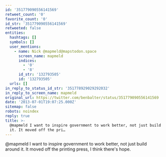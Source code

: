 ```yaml
---
id: '351779090556141569'
retweet_count: '0'
favorite_count: '0'
id_str: '351779090556141569'
retweeted: false
entities:
  hashtags: []
  symbols: []
  user_mentions:
    - name: Nick @mapmeld@mapstodon.space
      screen_name: mapmeld
      indices:
        - '0'
        - '8'
      id_str: '132793505'
      id: '132793505'
  urls: []
in_reply_to_status_id_str: '351778929029292032'
in_reply_to_screen_name: mapmeld
original_url: https://twitter.com/benbalter/status/351779090556141569
date: '2013-07-01T19:07:25.000Z'
sitemap: false
robots: noindex
reply: true
title: >-
  @mapmeld I want to inspire government to work better, not just build around
  it. It moved off the pri…
---
```


@mapmeld I want to inspire government to work better, not just build around it. It moved off the printing press, I think there's hope.
